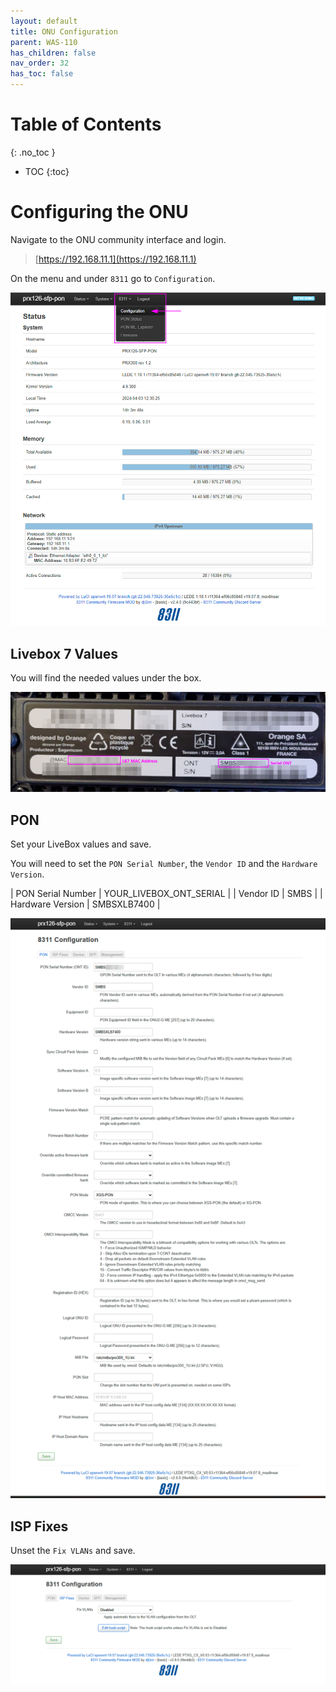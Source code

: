 ```yaml
---
layout: default 
title: ONU Configuration
parent: WAS-110
has_children: false
nav_order: 32
has_toc: false
---
```


# Table of Contents
{: .no_toc }

- TOC
{:toc}

# Configuring the ONU

Navigate to the ONU community interface and login.

> [https://192.168.11.1](https://192.168.11.1)

On the menu and under `8311` go to `Configuration`.

![image](https://raw.githubusercontent.com/akhamar/orange-xgs-pon/main/assets/images/was-110/WAS-110-community-configuration.png)

## Livebox 7 Values

You will find the needed values under the box.

![image](https://raw.githubusercontent.com/akhamar/orange-xgs-pon/refs/heads/main/assets/images/was-110/WAS-110-community-configuration-LB7.png)

## PON

Set your LiveBox values and save.

You will need to set the `PON Serial Number`, the `Vendor ID` and the `Hardware Version`.

| PON Serial Number | YOUR_LIVEBOX_ONT_SERIAL |
| Vendor ID         | SMBS                    |
| Hardware Version  | SMBSXLB7400             |

![image](https://raw.githubusercontent.com/akhamar/orange-xgs-pon/main/assets/images/was-110/WAS-110-community-configuration-values-01.png)


## ISP Fixes

Unset the `Fix VLANs` and save.

![image](https://raw.githubusercontent.com/akhamar/orange-xgs-pon/main/assets/images/was-110/WAS-110-community-configuration-values-02.png)


